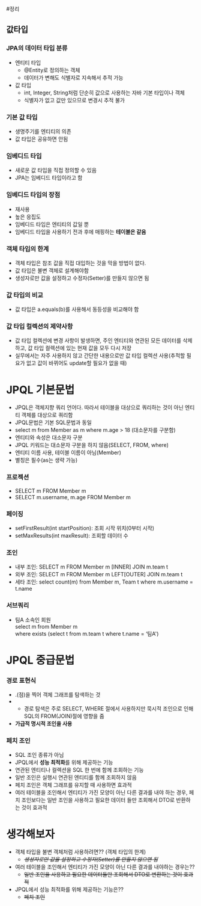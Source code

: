 #정리
## 값타입
### JPA의 데이터 타입 분류
* 엔티티 타입
    * @Entity로 정의하는 객체
    * 데이터가 변해도 식별자로 지속해서 추적 가능
* 값 타입
    * int, Integer, String처럼 단순히 값으로 사용하는 자바 기본 타입이나 객체
    * 식별자가 없고 값만 있으므로 변경시 추적 불가

### 기본 값 타입
* 생명주기를 엔티티의 의존
* 값 타입은 공유하면 안됨

### 임베디드 타입
* 새로운 값 타입을 직접 정의할 수 있음
* JPA는 임베디드 타입이라고 함
### 임베디드 타입의 장점
* 재사용
* 높은 응집도
* 임베디드 타입은 엔티티의 값일 뿐
* 임베디드 타입을 사용하기 전과 후에 매핑하는 **테이블은 같음**
### 객체 타입의 한계
* 객체 타입은 참조 값을 직접 대입하는 것을 막을 방법이 없다.
* 값 타입은 불변 객체로 설계해야함
* 생성자로만 값을 설정하고 수정자(Setter)를 만들지 않으면 됨

### 값 타입의 비교
* 값 타입은 a.equals(b)를 사용해서 동등성을 비교해야 함
### 값 타입 컬렉션의 제약사항
* 값 타입 컬렉션에 변경 사항이 발생하면, 주인 엔티티와 연관된 모든 데이터를 삭제하고, 값 타입 컬렉션에 있는 현재 값을 모두 다시 저장
* 실무에서는 자주 사용하지 않고 간단한 내용으로만 값 타입 컬렉션 사용(추적할 필요가 없고 값이 바뀌어도 update할 필요가 없을 때)

# JPQL 기본문법
* JPQL은 객체지향 쿼리 언어다. 따라서 테이블을 대상으로 쿼리하는 것이 아닌 엔티티 객체를 대상으로 쿼리함
* JPQL문법은 기본 SQL문법과 동일
* select m from Member as m where m.age > 18 (대소문자를 구분함)
* 엔티티와 속성은 대소문자 구분
* JPQL 키워드는 대소문자 구분을 하지 않음(SELECT, FROM, where)
* 엔티티 이름 사용, 테이블 이름이 아님(Member)
* 별칭은 필수(as는 생략 가능)
### 프로젝션
* SELECT m FROM Member m 
* SELECT m.username, m.age FROM Member m
### 페이징
* setFirstResult(int startPosition): 조회 시작 위치(0부터 시작)
* setMaxResults(int maxResult): 조회할 데이터 수
### 조인
* 내부 조인: SELECT m FROM Member m [INNER] JOIN m.team t
* 외부 조인: SELECT m FROM Member m LEFT[OUTER] JOIN m.team t
* 세타 조인: select count(m) from Member m, Team t where m.username = t.name
### 서브쿼리
* 팀A 소속인 회원  
  select m from Member m  
  where exists (select t from m.team t where t.name = ‘팀A')
# JPQL 중급문법
### 경로 표현식
* .(점)을 찍어 객체 그래프를 탐색하는 것
* * 경로 탐색은 주로 SELECT, WHERE 절에서 사용하지만 묵시적 조인으로 인해 SQL의 FROM(JOIN)절에 영향을 줌
* **가급적 명시적 조인을 사용**
### 페치 조인
* SQL 조인 종류가 아님
* JPQL에서 **성능 최적화**를 위해 제공하는 기능
* 연관된 엔티티나 컬렉션을 SQL 한 번에 함께 조회하는 기능
* 일반 조인은 실행시 연관된 엔티티를 함께 조회하지 않음
* 페치 조인은 객체 그래프를 유지할 때 사용하면 효과적
* 여러 테이블을 조인해서 엔티티가 가진 모양이 아닌 다른 결과를 내야 하는 경우, 페치 조인보다는 일반 조인을 사용하고 필요한 데이터 들만 조회해서 DTO로 반환하는 것이 효과적

# 생각해보자
* 객체 타입을 불변 객체처럼 사용하려면?? (객체 타입의 한계)
  * _~~생성자로만 값을 설정하고 수정자(Setter)를 만들지 않으면 됨~~_
* 여러 테이블을 조인해서 엔티티가 가진 모양이 아닌 다른 결과를 내야하는 경우는??
  * ~~일반 조인을 사용하고 필요한 데이터들만 조회해서 DTO로 변환하는 것이 효과적~~
* JPQL에서 성능 최적화를 위해 제공하는 기능은??
  * ~~페치 조인~~


